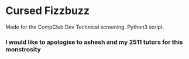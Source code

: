 # Cursed Fizzbuzz
Made for the CompClub Dev Technical screening. Python3 script.

### I would like to apologise to ashesh and my 2511 tutors for this monstrosity